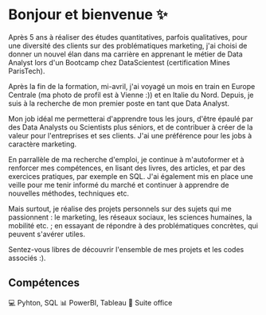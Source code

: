 # Bonjour et bienvenue ✨

Après 5 ans à réaliser des études quantitatives, parfois qualitatives, pour une diversité des clients sur des problématiques marketing, j'ai choisi de donner un nouvel élan dans ma carrière en apprenant le métier de Data Analyst lors d'un Bootcamp chez DataScientest (certification Mines ParisTech).

Après la fin de la formation, mi-avril, j'ai voyagé un mois en train en Europe Centrale (ma photo de profil est à Vienne :)) et en Italie du Nord. Depuis, je suis à la recherche de mon premier poste en tant que Data Analyst.

Mon job idéal me permetterai d'apprendre tous les jours, d'être épaulé par des Data Analysts ou Scientists plus séniors, et de contribuer à créer de la valeur pour l'entreprises et ses clients. J'ai une préférence pour les jobs à caractère marketing.

En parrallèle de ma recherche d'emploi, je continue à m'autoformer et à renforcer mes compétences, en lisant des livres, des articles, et par des exercices pratiques, par exemple en SQL. J'ai également mis en place une veille pour me tenir informé du marché et continuer à apprendre de nouvelles méthodes, techniques etc.

Mais surtout, je réalise des projets personnels sur des sujets qui me passionnent : le marketing, les réseaux sociaux, les sciences humaines, la mobilité etc. ; en essayant de répondre à des problématiques concrètes, qui peuvent s'avérer utiles.

Sentez-vous libres de découvrir l'ensemble de mes projets et les codes associés :).

## Compétences
:computer: Pyhton, SQL
:bar_chart: PowerBI, Tableau
:office: Suite office

<!--
**clemfouchier/clemfouchier** is a ✨ _special_ ✨ repository because its `README.md` (this file) appears on your GitHub profile.

Here are some ideas to get you started:

- 🔭 I’m currently working on ...
- 🌱 I’m currently learning ...
- 👯 I’m looking to collaborate on ...
- 🤔 I’m looking for help with ...
- 💬 Ask me about ...
- 📫 How to reach me: ...
- 😄 Pronouns: ...
- ⚡ Fun fact: ...
-->
